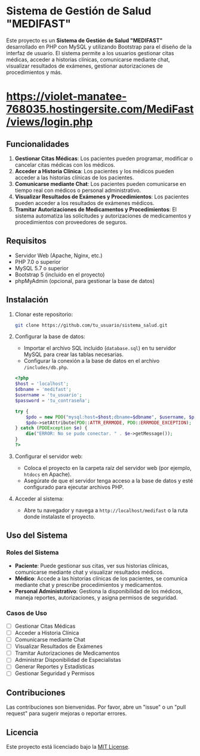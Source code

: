 # Sistema de Gestión de Salud "MEDIFAST"

Este proyecto es un **Sistema de Gestión de Salud "MEDIFAST"**   desarrollado en PHP con MySQL y utilizando Bootstrap para el diseño de la interfaz de usuario. El sistema permite a los usuarios gestionar citas médicas, acceder a historias clínicas, comunicarse mediante chat, visualizar resultados de exámenes, gestionar autorizaciones de procedimientos y más.

# https://violet-manatee-768035.hostingersite.com/MediFast/views/login.php

## Funcionalidades

1. **Gestionar Citas Médicas**: Los pacientes pueden programar, modificar o cancelar citas médicas con los médicos.
2. **Acceder a Historia Clínica**: Los pacientes y los médicos pueden acceder a las historias clínicas de los pacientes.
3. **Comunicarse mediante Chat**: Los pacientes pueden comunicarse en tiempo real con médicos o personal administrativo.
4. **Visualizar Resultados de Exámenes y Procedimientos**: Los pacientes pueden acceder a los resultados de exámenes médicos.
5. **Tramitar Autorizaciones de Medicamentos y Procedimientos**: El sistema automatiza las solicitudes y autorizaciones de medicamentos y procedimientos con proveedores de seguros.


## Requisitos

- Servidor Web (Apache, Nginx, etc.)
- PHP 7.0 o superior
- MySQL 5.7 o superior
- Bootstrap 5 (incluido en el proyecto)
- phpMyAdmin (opcional, para gestionar la base de datos)

## Instalación

1. Clonar este repositorio:

    ```bash
    git clone https://github.com/tu_usuario/sistema_salud.git
    ```

2. Configurar la base de datos:
   - Importar el archivo SQL incluido (`database.sql`) en tu servidor MySQL para crear las tablas necesarias.
   - Configurar la conexión a la base de datos en el archivo `/includes/db.php`.

    ```php
    <?php
    $host = 'localhost';
    $dbname = 'medifast';
    $username = 'tu_usuario';
    $password = 'tu_contraseña';

    try {
        $pdo = new PDO("mysql:host=$host;dbname=$dbname", $username, $password);
        $pdo->setAttribute(PDO::ATTR_ERRMODE, PDO::ERRMODE_EXCEPTION);
    } catch (PDOException $e) {
        die("ERROR: No se pudo conectar. " . $e->getMessage());
    }
    ?>
    ```

3. Configurar el servidor web:
   - Coloca el proyecto en la carpeta raíz del servidor web (por ejemplo, `htdocs` en Apache).
   - Asegúrate de que el servidor tenga acceso a la base de datos y esté configurado para ejecutar archivos PHP.

4. Acceder al sistema:
   - Abre tu navegador y navega a `http://localhost/medifast` o la ruta donde instalaste el proyecto.

## Uso del Sistema

### Roles del Sistema
- **Paciente**: Puede gestionar sus citas, ver sus historias clínicas, comunicarse mediante chat y visualizar resultados médicos.
- **Médico**: Accede a las historias clínicas de los pacientes, se comunica mediante chat y prescribe procedimientos y medicamentos.
- **Personal Administrativo**: Gestiona la disponibilidad de los médicos, maneja reportes, autorizaciones, y asigna permisos de seguridad.

### Casos de Uso
- [ ] Gestionar Citas Médicas
- [ ] Acceder a Historia Clínica
- [ ] Comunicarse mediante Chat
- [ ] Visualizar Resultados de Exámenes
- [ ] Tramitar Autorizaciones de Medicamentos
- [ ] Administrar Disponibilidad de Especialistas
- [ ] Generar Reportes y Estadísticas
- [ ] Gestionar Seguridad y Permisos

## Contribuciones

Las contribuciones son bienvenidas. Por favor, abre un "issue" o un "pull request" para sugerir mejoras o reportar errores.

## Licencia

Este proyecto está licenciado bajo la [MIT License](https://opensource.org/licenses/MIT).

